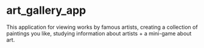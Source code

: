 # art_gallery_app
This application for viewing works by famous artists, creating a collection of paintings you like, studying information about artists + a mini-game about art.
